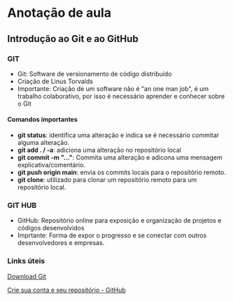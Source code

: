 # Anotação de aula
## Introdução ao Git e ao GitHub

### GIT
 - Git: Software de versionamento de código distribuído
 - Criação de Linus Torvalds
 - Importante: Criação de um software não é "an one man job", é um trabalho colaborativo, 
por isso é necessário aprender e conhecer sobre o Git

#### Comandos importantes
- **git status**: identifica uma alteração e indica se é necessário commitar alguma alteração. 
- **git add . / -a**: adiciona uma alteração no repositório local
- **git commit -m "..."**: Commita uma alteração e adicona uma mensagem explicativa/comentário. 
- **git push origin main**: envia os commits locais para o repositório remoto. 
- **git clone**: utilizado para clonar um repositório remoto para um repositório local. 

### GIT HUB
- GitHub: Repositório online para exposição e organização de projetos e códigos desenvolvidos
- Imprtante: Forma de expor o progresso e se conectar com outros desenvolvedores e empresas. 

### Links úteis
[Download Git](https://git-scm.com/downloads)

[Crie sua conta e seu repositório - GitHub](https://github.com/)
